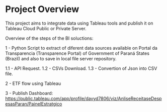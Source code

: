 # Project Overview

This project aims to integrate data using Tableau tools and publish it on Tableau Cloud Public or Private Server.

Overview of the steps of the BI soluctions:

1 - Python Script to extract of diferent data sources available on Portal da Transparencia (Transparence Portal) of Government of Paraná States (Brazil) and also to 
save in local file server repository.

  1.1 - API Request.
  1.2 - CSVs Download.
  1.3 - Convertion of Json into CSV file.

2 - ETF flow using Tableau

3 - Publish Dashboard: https://public.tableau.com/app/profile/davyd7806/viz/AnliseReceitaseDespesasParan/PainelEstratgico
